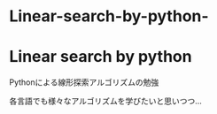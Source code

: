 # Linear-search-by-python-
Linear search by python
=====
<p>Pythonによる線形探索アルゴリズムの勉強</p>
<p>各言語でも様々なアルゴリズムを学びたいと思いつつ…</p>
